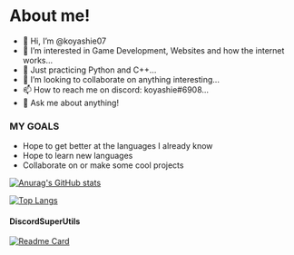 About me!
==========

- 👋 Hi, I’m @koyashie07
- 👀 I’m interested in Game Development, Websites and how the internet works...
- 🌱 Just practicing Python and C++...
- 💞️ I’m looking to collaborate on anything interesting...
- 📫 How to reach me on discord: koyashie#6908...
- 💬 Ask me about anything!


### MY GOALS ###

 - Hope to get better at the languages I already know
 - Hope to learn new languages
 - Collaborate on or make some cool projects


[![Anurag's GitHub stats](https://github-readme-stats.vercel.app/api?username=koyashie07&theme=tokyonight)](https://github.com/anuraghazra/github-readme-stats)


[![Top Langs](https://github-readme-stats.vercel.app/api/top-langs/?username=koyashie07&layout=compact&theme=tokyonight)](https://github.com/anuraghazra/github-readme-stats)



#### DiscordSuperUtils ####
 [![Readme Card](https://github-readme-stats.vercel.app/api/pin/?username=koyashie07&repo=discordsuperutils/discord-super-utils)](https://github.com/anuraghazra/github-readme-stats)


<!---
koyashie07/koyashie07 is a ✨ special ✨ repository because its `README.md` (this file) appears on your GitHub profile.
You can click the Preview link to take a look at your changes.
--->
